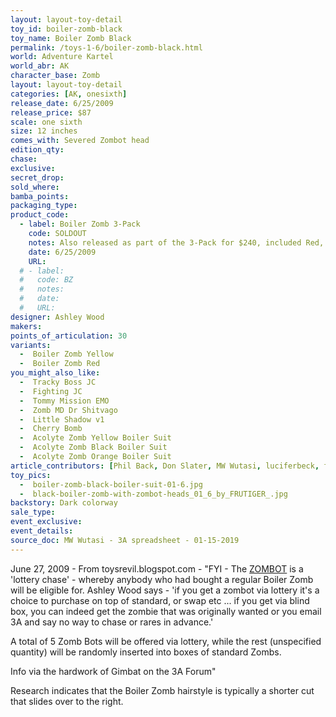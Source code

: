 ```yaml
---
layout: layout-toy-detail 
toy_id: boiler-zomb-black
toy_name: Boiler Zomb Black
permalink: /toys-1-6/boiler-zomb-black.html
world: Adventure Kartel
world_abr: AK
character_base: Zomb
layout: layout-toy-detail
categories: [AK, onesixth]
release_date: 6/25/2009
release_price: $87 
scale: one sixth
size: 12 inches
comes_with: Severed Zombot head
edition_qty: 
chase: 
exclusive: 
secret_drop: 
sold_where: 
bamba_points: 
packaging_type: 
product_code: 
  - label: Boiler Zomb 3-Pack
    code: SOLDOUT
    notes: Also released as part of the 3-Pack for $240, included Red, Black and Yellow hair color variants
    date: 6/25/2009
    URL: 
  # - label: 
  #   code: BZ
  #   notes: 
  #   date: 
  #   URL:
designer: Ashley Wood
makers: 
points_of_articulation: 30
variants: 
  -  Boiler Zomb Yellow
  -  Boiler Zomb Red
you_might_also_like:
  -  Tracky Boss JC
  -  Fighting JC
  -  Tommy Mission EMO 
  -  Zomb MD Dr Shitvago
  -  Little Shadow v1
  -  Cherry Bomb
  -  Acolyte Zomb Yellow Boiler Suit
  -  Acolyte Zomb Black Boiler Suit
  -  Acolyte Zomb Orange Boiler Suit
article_contributors: [Phil Back, Don Slater, MW Wutasi, luciferbeck, frutiger_]
toy_pics:
  -  boiler-zomb-black-boiler-suit-01-6.jpg
  -  black-boiler-zomb-with-zombot-heads_01_6_by_FRUTIGER_.jpg
backstory: Dark colorway
sale_type: 
event_exclusive: 
event_details: 
source_doc: MW Wutasi - 3A spreadsheet - 01-15-2019
---
```

June 27, 2009 - From toysrevil.blogspot.com - "FYI - The <a href="/toys-1-6/zombot.html">ZOMBOT</a> is a 'lottery chase' - whereby anybody who had bought a regular Boiler Zomb will be eligible for. Ashley Wood says - 'if you get a zombot via lottery it's a choice to purchase on top of standard, or swap etc ... if you get via blind box, you can indeed get the zombie that was originally wanted or you email 3A and say no way to chase or rares in advance.'

A total of 5 Zomb Bots will be offered via lottery, while the rest (unspecified quantity) will be randomly inserted into boxes of standard Zombs.

Info via the hardwork of Gimbat on the 3A Forum"

Research indicates that the Boiler Zomb hairstyle is typically a shorter cut that slides over to the right.